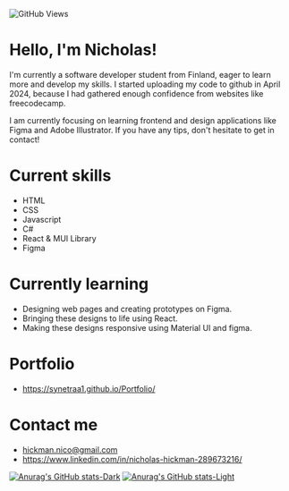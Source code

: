 ![GitHub Views](https://komarev.com/ghpvc/?username=Synetraa1&color=8b39f7)


# Hello, I'm Nicholas! 
I'm currently a software developer student from Finland, eager to learn more and develop my skills.
I started uploading my code to github in April 2024, because I had gathered enough confidence
from websites like freecodecamp.

I am currently focusing on learning frontend and design applications like Figma and Adobe Illustrator. If you have any tips, don't hesitate to get in contact!

# Current skills
- HTML
- CSS
- Javascript
- C#
- React & MUI Library
- Figma

# Currently learning
- Designing web pages and creating prototypes on Figma.
- Bringing these designs to life using React.
- Making these designs responsive using Material UI and figma.

# Portfolio
- https://synetraa1.github.io/Portfolio/

# Contact me
- hickman.nico@gmail.com
- https://www.linkedin.com/in/nicholas-hickman-289673216/

[![Anurag's GitHub stats-Dark](https://github-readme-stats.vercel.app/api?username=Synetraa1&show_icons=true&theme=dark#gh-dark-mode-only)](https://github.com/anuraghazra/github-readme-stats#gh-dark-mode-only)
[![Anurag's GitHub stats-Light](https://github-readme-stats.vercel.app/api?username=Synetraa1&show_icons=true&theme=default#gh-light-mode-only)](https://github.com/anuraghazra/github-readme-stats#gh-light-mode-only)


<!---
Synetraa1/Synetraa1 is a ✨ special ✨ repository because its `README.md` (this file) appears on your GitHub profile.
You can click the Preview link to take a look at your changes.
--->

